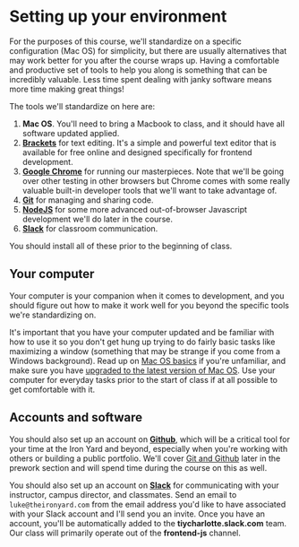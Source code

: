 # Setting up your environment
For the purposes of this course, we'll standardize on a specific configuration (Mac OS) for simplicity, but there are usually alternatives that may work better for you after the course wraps up. Having a comfortable and productive set of tools to help you along is something that can be incredibly valuable. Less time spent dealing with janky software means more time making great things!

The tools we'll standardize on here are:
  1. **Mac OS**. You'll need to bring a Macbook to class, and it should have all software updated applied.
  2. [**Brackets**](http://brackets.io/) for text editing. It's a simple and powerful text editor that is available for free online and designed specifically for frontend development.
  3. [**Google Chrome**](http://www.google.com/chrome/) for running our masterpieces. Note that we'll be going over other testing in other browsers but Chrome comes with some really valuable built-in developer tools that we'll want to take advantage of.
  4. [**Git**](https://help.github.com/articles/set-up-git/) for managing and sharing code.
  5. [**NodeJS**](https://nodejs.org/en/download/stable/) for some more advanced out-of-browser Javascript development we'll do later in the course.
  6. [**Slack**](https://slack.com/) for classroom communication.

You should install all of these prior to the beginning of class.

## Your computer
Your computer is your companion when it comes to development, and you should figure out how to make it work well for you beyond the specific tools we're standardizing on.

It's important that you have your computer updated and be familiar with how to use it so you don't get hung up trying to do fairly basic tasks like maximizing a window (something that may be strange if you come from a Windows background). Read up on [Mac OS basics](https://www.apple.com/support/macbasics/) if you're unfamiliar, and make sure you have [upgraded to the latest version of Mac OS](http://www.apple.com/osx/how-to-upgrade/). Use your computer for everyday tasks prior to the start of class if at all possible to get comfortable with it.

## Accounts and software
You should also set up an account on [**Github**](https://github.com/), which will be a critical tool for your time at the Iron Yard and beyond, especially when you're working with others or building a public portfolio. We'll cover [Git and Github](content/1.6.md) later in the prework section and will spend time during the course on this as well.

You should also set up an account on [**Slack**](https://slack.com/) for communicating with your instructor, campus director, and classmates. Send an email to `luke@theironyard.com` from the email address you'd like to have associated with your Slack account and I'll send you an invite. Once you have an account, you'll be automatically added to the **tiycharlotte.slack.com** team. Our class will primarily operate out of the **frontend-js** channel.